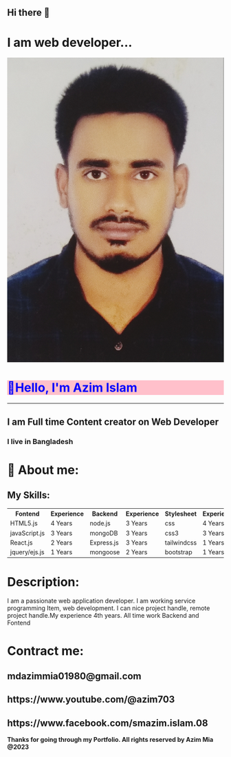 <h2>Hi there 👋</h2>  
<h1>I am web developer...</h1>
<img src="./azim.jpg" alt="photos"/>
<h1 style="color:blue; background:pink;"> 👋Hello, I'm Azim Islam </h1> 
 <hr/>    
 <h2>I am Full time Content creator on Web Developer</h2>
 <h3>I live in Bangladesh</h3>  
 <h1>👮 About me:</h1>   
 <p></p>  
<h2 > My Skills:</h2>   
<table style="width:100%">
  <tr>
    <th>Fontend</th>
   <th>Experience</th>
    <th>Backend</th>
    <th>Experience</th>
   <th>Stylesheet</th>
   <th>Experience</th>
  </tr>
 <tr>
    <td>HTML5.js</td>
  <td>4 Years</td>
  <td>node.js</td>
  <td>3 Years</td>
    <td>css</td>
    <td>4 Years</td>
  </tr>
 <tr>
  <td>javaScript.js</td>
  <td>3 Years</td>
  <td>mongoDB</td>
  <td>3 Years</td>
    <td>css3</td>
    <td>3 Years</td>
  </tr>
 <tr>
  <td>React.js</td>
  <td>2 Years</td>
  <td>Express.js</td>
  <td>3 Years</td>
    <td>tailwindcss</td>
    <td>1 Years</td>
  </tr>
 <tr>
  <td>jquery/ejs.js</td>
  <td>1 Years</td>
  <td>mongoose</td>
  <td>2 Years</td>
    <td>bootstrap</td>
    <td>1 Years</td>
  </tr>
</table>
<h1>Description:</h1>  
<p>I am a passionate web application developer. I am working service programming  Item, web development. I can nice project handle, remote project handle.My experience 4th years. All time work Backend and Fontend</p>  
<h1>Contract me:</h1>  
 <h2>mdazimmia01980@gmail.com</h2>     
<h2>https://www.youtube.com/@azim703</h2>  
<h2>https://www.facebook.com/smazim.islam.08</h2>
<b>Thanks for going through my Portfolio. All rights reserved by Azim Mia @2023</b>
